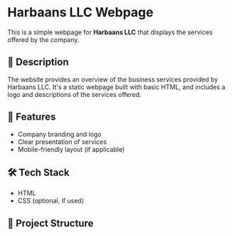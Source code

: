# Harbaans LLC Webpage

This is a simple webpage for **Harbaans LLC** that displays the services offered by the company.

## 📄 Description

The website provides an overview of the business services provided by Harbaans LLC. It's a static webpage built with basic HTML, and includes a logo and descriptions of the services offered.

## 🚀 Features

- Company branding and logo
- Clear presentation of services
- Mobile-friendly layout (if applicable)

## 🛠 Tech Stack

- HTML
- CSS (optional, if used)

## 📂 Project Structure
